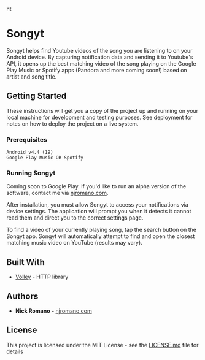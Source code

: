 ht
# Songyt



Songyt helps find Youtube videos of the song you are listening to on your Android device. By capturing notification data and sending it to Youtube's API, it opens up the best matching video of the song playing on the Google Play Music or Spotify apps (Pandora and more coming soon!) based on artist and song title. 

## Getting Started

These instructions will get you a copy of the project up and running on your local machine for development and testing purposes. See deployment for notes on how to deploy the project on a live system.

### Prerequisites
```
Android v4.4 (19)
Google Play Music OR Spotify 
```

### Running Songyt

Coming soon to Google Play. If you'd like to run an alpha version of the software, contact me via [njromano.com](http://www.njromano.com/about).

After installation, you must allow Songyt to access your notifications via device settings. The application will prompt you when it detects it cannot read them and direct you to the correct settings page.

To find a video of your currently playing song, tap the search button on the Songyt app. Songyt will automatically attempt to find and open the closest matching music video on YouTube (results may vary).


## Built With

* [Volley](https://github.com/google/volley) - HTTP library 


## Authors

* **Nick Romano** - [njromano.com](https://njromano.com)

## License

This project is licensed under the MIT License - see the [LICENSE.md](LICENSE.md) file for details
